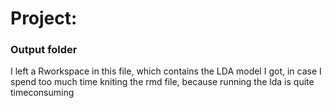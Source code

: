 # Project: 
### Output folder

I left a Rworkspace in this file, which contains the LDA model I got, in case I spend too much time kniting the rmd file, because running the lda is quite timeconsuming

